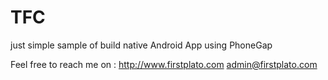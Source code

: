 # TFC

 just simple sample of build native Android App using PhoneGap


 Feel free to reach me on :
 http://www.firstplato.com
 admin@firstplato.com
